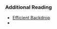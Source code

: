 
### Additional Reading
- [Efficient Backdrop](https://cseweb.ucsd.edu/classes/wi08/cse253/Handouts/lecun-98b.pdf)
- 